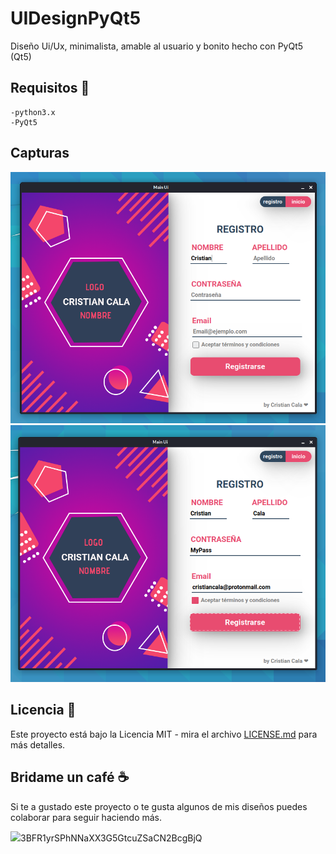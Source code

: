 # UIDesignPyQt5 

Diseño Ui/Ux, minimalista, amable al usuario y bonito hecho con PyQt5 (Qt5)

## Requisitos 🚀
```
-python3.x
-PyQt5
```
## Capturas

![imagen1](https://github.com/CristianCala/UIDesignPyQt5/blob/main/Screenshots/One.png)
![imagen2](https://github.com/CristianCala/UIDesignPyQt5/blob/main/Screenshots/Two.png)

## Licencia 📄

Este proyecto está bajo la Licencia MIT - mira el archivo [LICENSE.md](LICENSE.md) para más detalles.

## Bridame un café ☕

Si te a gustado este proyecto o te gusta algunos de mis diseños puedes colaborar para seguir haciendo más.

<img src="https://img.icons8.com/nolan/40/bitcoin.png"/>3BFR1yrSPhNNaXX3G5GtcuZSaCN2BcgBjQ
